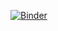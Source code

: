 [![Binder](https://mybinder.org/badge_logo.svg)](https://mybinder.org/v2/gh/Bramproject/Ense3_SmartCities/HEAD)
